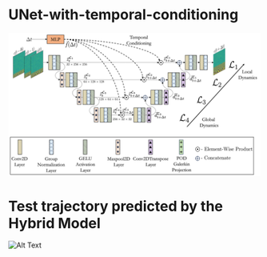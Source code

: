 # UNet-with-temporal-conditioning
![Alt text](unet_architecture.png)
# Test trajectory predicted by the Hybrid Model
![Alt Text](output_gif.gif)
